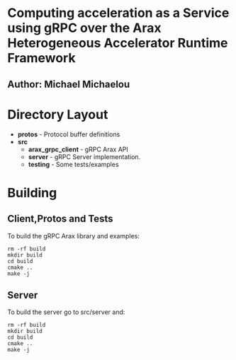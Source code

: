 # Computing acceleration as a Service using gRPC over the Arax Heterogeneous Accelerator Runtime Framework
## Author: Michael Michaelou



# Directory Layout
- **protos** - Protocol buffer definitions 
- **src**
  - **arax_grpc_client** - gRPC Arax API
  - **server** - gRPC Server implementation.
  - **testing** - Some tests/examples 

# Building

## **Client,Protos and Tests**
  To build the gRPC Arax library and examples: 

  ```
  rm -rf build
  mkdir build
  cd build
  cmake ..
  make -j
  ``` 
## **Server**
  To build the server go to src/server and:
  ```
  rm -rf build
  mkdir build
  cd build
  cmake ..
  make -j
  ```
